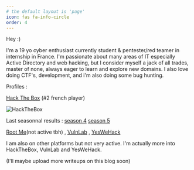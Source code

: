 ```yaml
---
# the default layout is 'page'
icon: fas fa-info-circle
order: 4
---
```


Hey :)

I'm a 19 yo cyber enthusiast currently student & pentester/red teamer in internship in France.
I'm passionate about many areas of IT especially Active Directory and web hacking, but I consider myself a jack of all trades, master of none, always eager to learn and explore new domains.
I also love doing CTF's, development, and i'm also doing some bug hunting.


Profiles :

[Hack The Box](https://app.hackthebox.com/profile/377742) 
(#2 french player)

![HackTheBox]([https://www.hackthebox.com/badge/image/377742](https://i.imgur.com/Qm6wPOG.png)) 

Last seasonnal results : [season 4](https://labs.hackthebox.com/achievement/season/377742/4) [season 5](https://labs.hackthebox.com/achievement/season/377742/5)

[Root Me](https://www.root-me.org/Ap4sh)(not active tbh)  ,
[VulnLab](https://www.vulnlab.com/)  ,
[YesWeHack](https://yeswehack.com/hunters/ap4sh)

I am also on other platforms but not very active. I'm actually more into HackTheBox, VulnLab and YesWeHack.

(I'll maybe upload more writeups on this blog soon)
